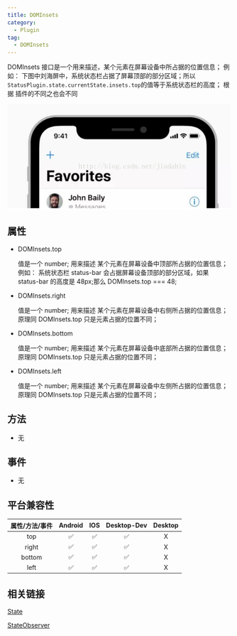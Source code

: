 ```yaml
---
title: DOMInsets
category:
  - Plugin
tag:
  - DOMInsets
---
```


DOMInsets 接口是一个用来描述，某个元素在屏幕设备中所占据的位置信息；
例如： 下图中刘海屏中，系统状态栏占据了屏幕顶部的部分区域；所以 `StatusPlugin.state.currentState.insets.top`的值等于系统状态栏的高度；
根据 插件的不同之也会不同

![Alt text](./dom-insets.jpg)

## 属性

- DOMInsets.top
  
  值是一个 number;
  用来描述 某个元素在屏幕设备中顶部所占据的位置信息；
  例如： 系统状态栏 status-bar 会占据屏幕设备顶部的部分区域，如果 status-bar 的高度是 48px;那么 DOMInsets.top === 48;


- DOMInsets.right
  
  值是一个 number;
  用来描述 某个元素在屏幕设备中右侧所占据的位置信息；
  原理同 DOMInsets.top 只是元素占据的位置不同；


- DOMInsets.bottom
  
  值是一个 number;
  用来描述 某个元素在屏幕设备中底部所占据的位置信息；
  原理同 DOMInsets.top 只是元素占据的位置不同；

  

- DOMInsets.left
  
  值是一个 number;
  用来描述 某个元素在屏幕设备中左侧所占据的位置信息；
  原理同 DOMInsets.top 只是元素占据的位置不同；


## 方法
- 无

## 事件
- 无

## 平台兼容性


| 属性/方法/事件 | Android | IOS | Desktop-Dev | Desktop |
|:------------:|:-------:|:---:|:-----------:|:-------:|
| top          | ✅      | ✅  | ✅          | X       |
| right        | ✅      | ✅  | ✅          | X       |
| bottom       | ✅      | ✅  | ✅          | X       |
| left         | ✅      | ✅  | ✅          | X       |

## 相关链接

[State]("../state/index.md)

[StateObserver](../state-observer/index.md)
